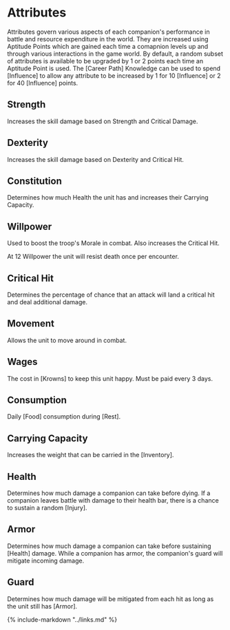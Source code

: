 # Attributes
Attributes govern various aspects of each companion's performance in battle and resource expenditure in the world. They are increased using Aptitude Points which are gained each time a comapnion levels up and through various interactions in the game world. By default, a random subset of attributes is available to be upgraded by 1 or 2 points each time an Aptitude Point is used. The [Career Path] Knowledge can be used to spend [Influence] to allow any attribute to be increased by 1 for 10 [Influence] or 2 for 40 [Influence] points.

## Strength
Increases the skill damage based on Strength and Critical Damage.

## Dexterity
Increases the skill damage based on Dexterity and Critical Hit.

## Constitution
Determines how much Health the unit has and increases their Carrying Capacity.

## Willpower
Used to boost the troop's Morale in combat. Also increases the Critical Hit. 

At 12 Willpower the unit will resist death once per encounter.

## Critical Hit
Determines the percentage of chance that an attack will land a critical hit and deal additional damage.

## Movement
Allows the unit to move around in combat.

## Wages
The cost in [Krowns] to keep this unit happy. Must be paid every 3 days.

## Consumption
Daily [Food] consumption during [Rest].

## Carrying Capacity
Increases the weight that can be carried in the [Inventory].

## Health
Determines how much damage a companion can take before dying. If a companion leaves battle with damage to their health bar, there is a chance to sustain a random [Injury]. 

## Armor
Determines how much damage a companion can take before sustaining [Health] damage. While a companion has armor, the companion's guard will mitigate incoming damage.

## Guard
Determines how much damage will be mitigated from each hit as long as the unit still has [Armor].

{% include-markdown "../links.md" %}